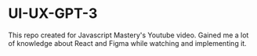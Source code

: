 # UI-UX-GPT-3
This repo created for Javascript Mastery's Youtube video. Gained me a lot of knowledge about React and Figma while watching and implementing it.
